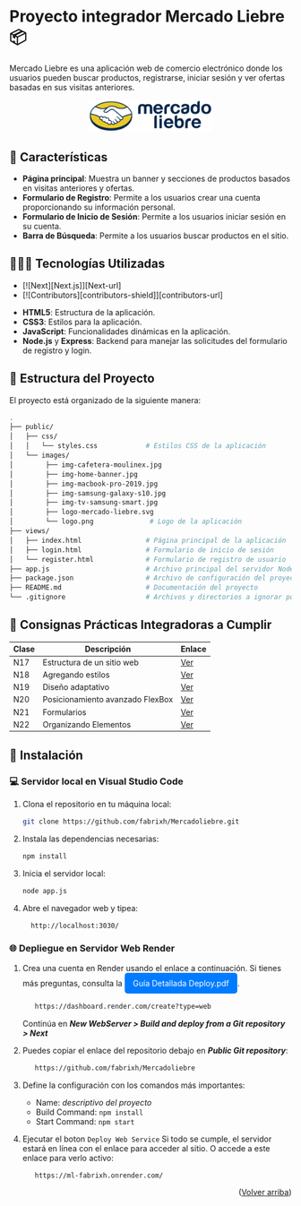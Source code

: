 # Proyecto integrador Mercado Liebre 📦

Mercado Liebre es una aplicación web de comercio electrónico donde los usuarios pueden buscar productos, registrarse, iniciar sesión y ver ofertas basadas en sus visitas anteriores.

<a href="https://ml-fabrixh.onrender.com/" style="display: block; text-align: center;">
  <img src="./public/images/logo-mercado-liebre.svg" alt="Vista de Mercado Liebre" width="220">
</a>


## 📑 Características

- **Página principal**: Muestra un banner y secciones de productos basados en visitas anteriores y ofertas.
- **Formulario de Registro**: Permite a los usuarios crear una cuenta proporcionando su información personal.
- **Formulario de Inicio de Sesión**: Permite a los usuarios iniciar sesión en su cuenta.
- **Barra de Búsqueda**: Permite a los usuarios buscar productos en el sitio.

## 👨🏻‍💻 Tecnologías Utilizadas

* [![Next][Next.js]][Next-url]
* [![Contributors][contributors-shield]][contributors-url]
- **HTML5**: Estructura de la aplicación.
- **CSS3**: Estilos para la aplicación.
- **JavaScript**: Funcionalidades dinámicas en la aplicación.
- **Node.js** y **Express**: Backend para manejar las solicitudes del formulario de registro y login.

## 📂 Estructura del Proyecto

El proyecto está organizado de la siguiente manera:



```bash
.
├── public/
│   ├── css/
│   │   └── styles.css            # Estilos CSS de la aplicación
│   └── images/
│        ├── img-cafetera-moulinex.jpg
│        ├── img-home-banner.jpg
│        ├── img-macbook-pro-2019.jpg
│        ├── img-samsung-galaxy-s10.jpg
│        ├── img-tv-samsung-smart.jpg
│        ├── logo-mercado-liebre.svg
│        └── logo.png              # Logo de la aplicación                 
├── views/
│   ├── index.html                # Página principal de la aplicación
│   ├── login.html                # Formulario de inicio de sesión
│   └── register.html             # Formulario de registro de usuario
├── app.js                        # Archivo principal del servidor Node.js
├── package.json                  # Archivo de configuración del proyecto y dependencias
├── README.md                     # Documentación del proyecto
└── .gitignore                    # Archivos y directorios a ignorar por Git
```

## 🎯 Consignas Prácticas Integradoras a Cumplir

| Clase | Descripción | Enlace |
|-------|-------------|--------|
| N17 | Estructura de un sitio web | [Ver](https://drive.google.com/file/d/1L7st7e2N9_6o6Yk5yaTT0OZk4ad0YJHV/view) |
| N18 | Agregando estilos | [Ver](https://drive.google.com/file/d/1P0k5uabfhBXmhtf_MalPUHWArxFtCX9U/view) |
| N19 | Diseño adaptativo | [Ver](https://drive.google.com/file/d/1r7aFOtVMpLnFS3-aiA9eraNYp-5KRfqa/view) |
| N20 | Posicionamiento avanzado FlexBox | [Ver](https://drive.google.com/file/d/1flX4YlO42VQC0YTCXYZsKN8FedsUykjV/view) |
| N21 | Formularios | [Ver](https://drive.google.com/file/d/1RxTxwmrUCc0WOoRg6_hyqNzq2FMYNDs1/view) |
| N22 | Organizando Elementos | [Ver](https://drive.google.com/file/d/1IZMZZQnK0auf_LFdOOUyl-tg63fjLSfw/view) |

## 🚀 Instalación

### 💻 Servidor local en Visual Studio Code

1. Clona el repositorio en tu máquina local:

   ```bash
   git clone https://github.com/fabrixh/Mercadoliebre.git

2. Instala las dependencias necesarias:

   ```bash
   npm install

3. Inicia el servidor local:
 
   ```bash
   node app.js

4. Abre el navegador web y tipea:


   ```bash
     http://localhost:3030/
    ```


   
### 🌐 Depliegue en Servidor Web Render

1. Crea una cuenta en Render usando el enlace a continuación. Si tienes más preguntas, consulta la <a href="https://drive.google.com/file/d/1vHm07KcydinAfDofaiOoAPcH4tkj6kL_/view" style="display: inline-block; padding: 10px 15px; background-color: #007BFF; color: white; text-decoration: none; border-radius: 5px;">Guía Detallada Deploy.pdf</a>.


   ```bash
      https://dashboard.render.com/create?type=web
    ```
      Continúa en ***New WebServer > Build and deploy from a Git repository > Next***


3. Puedes copiar el enlace del repositorio debajo en ***Public Git repository***:
   ```bash
      https://github.com/fabrixh/Mercadoliebre
    ```
4. Define la configuración con los comandos más importantes:
   - Name: *descriptivo del proyecto*
   - Build Command: ```npm install```
   - Start Command: ```npm start```

5. Ejecutar el boton ```Deploy Web Service``` Si todo se cumple, el servidor estará en línea con el enlace para acceder al sitio. O accede a este enlace para verlo activo:

   ```bash
      https://ml-fabrixh.onrender.com/
    ```
<p align="right">(<a href="#readme-top">Volver arriba</a>)</p>



